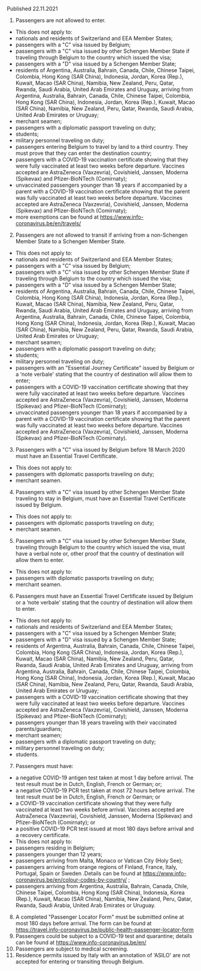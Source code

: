Published 22.11.2021
1. Passengers are not allowed to enter.
- This does not apply to:
- nationals and residents of Switzerland and EEA Member States;
- passengers with a "C" visa issued by Belgium;
- passengers with a "C" visa issued by other Schengen Member State if traveling through Belgium to the country which issued the visa;
- passengers with a "D" visa issued by a Schengen Member State;
- residents of Argentina, Australia, Bahrain, Canada, Chile, Chinese Taipei, Colombia, Hong Kong (SAR China), Indonesia, Jordan, Korea (Rep.), Kuwait, Macao (SAR China), Namibia, New Zealand, Peru, Qatar, Rwanda, Saudi Arabia, United Arab Emirates and Uruguay, arriving from Argentina, Australia, Bahrain, Canada, Chile, Chinese Taipei, Colombia, Hong Kong (SAR China), Indonesia, Jordan, Korea (Rep.), Kuwait, Macao (SAR China), Namibia, New Zealand, Peru, Qatar, Rwanda, Saudi Arabia, United Arab Emirates or Uruguay;
- merchant seamen;
- passengers with a diplomatic passport traveling on duty;
- students;
- military personnel traveling on duty;
- passengers entering Belgium to travel by land to a third country. They must prove that they can enter the destination country;
- passengers with a COVID-19 vaccination certificate showing that they were fully vaccinated at least two weeks before departure. Vaccines accepted are AstraZeneca (Vaxzevria), Covishield, Janssen, Moderna (Spikevax) and Pfizer-BioNTech (Comirnaty);
- unvaccinated passengers younger than 18 years if accompanied by a parent with a COVID-19 vaccination certificate showing that the parent was fully vaccinated at least two weeks before departure. Vaccines accepted are AstraZeneca (Vaxzevria), Covishield, Janssen, Moderna (Spikevax) and Pfizer-BioNTech (Comirnaty);
- more exemptions can be found at <a href="https://www.info-coronavirus.be/en/travels/">https://www.info-coronavirus.be/en/travels/</a>
2. Passengers are not allowed to transit if arriving from a non-Schengen Member State to a Schengen Member State.
- This does not apply to:
- nationals and residents of Switzerland and EEA Member States;
- passengers with a "C" visa issued by Belgium;
- passengers with a "C" visa issued by other Schengen Member State if traveling through Belgium to the country which issued the visa;
- passengers with a "D" visa issued by a Schengen Member State;
- residents of Argentina, Australia, Bahrain, Canada, Chile, Chinese Taipei, Colombia, Hong Kong (SAR China), Indonesia, Jordan, Korea (Rep.), Kuwait, Macao (SAR China), Namibia, New Zealand, Peru, Qatar, Rwanda, Saudi Arabia, United Arab Emirates and Uruguay, arriving from Argentina, Australia, Bahrain, Canada, Chile, Chinese Taipei, Colombia, Hong Kong (SAR China), Indonesia, Jordan, Korea (Rep.), Kuwait, Macao (SAR China), Namibia, New Zealand, Peru, Qatar, Rwanda, Saudi Arabia, United Arab Emirates or Uruguay;
- merchant seamen;
- passengers with a diplomatic passport traveling on duty;
- students;
- military personnel traveling on duty;
- passengers with an "Essential Journey Certificate" issued by Belgium or a ‘note verbale' stating that the country of destination will allow them to enter;
- passengers with a COVID-19 vaccination certificate showing that they were fully vaccinated at least two weeks before departure. Vaccines accepted are AstraZeneca (Vaxzevria), Covishield, Janssen, Moderna (Spikevax) and Pfizer-BioNTech (Comirnaty);
- unvaccinated passengers younger than 18 years if accompanied by a parent with a COVID-19 vaccination certificate showing that the parent was fully vaccinated at least two weeks before departure. Vaccines accepted are AstraZeneca (Vaxzevria), Covishield, Janssen, Moderna (Spikevax) and Pfizer-BioNTech (Comirnaty).
3. Passengers with a "C" visa issued by Belgium before 18 March 2020 must have an Essential Travel Certificate.
- This does not apply to:
- passengers with diplomatic passports traveling on duty;
- merchant seamen.
4. Passengers with a "C" visa issued by other Schengen Member State traveling to stay in Belgium, must have an Essential Travel Certificate issued by Belgium.
- This does not apply to:
- passengers with diplomatic passports traveling on duty;
- merchant seamen.
5. Passengers with a "C" visa issued by other Schengen Member State, traveling through Belgium to the country which issued the visa, must have a verbal note or, other proof that the country of destination will allow them to enter.
- This does not apply to:
- passengers with diplomatic passports traveling on duty;
- merchant seamen.
6. Passengers must have an Essential Travel Certificate issued by Belgium or a ‘note verbale' stating that the country of destination will allow them to enter.
- This does not apply to:
- nationals and residents of Switzerland and EEA Member States;
- passengers with a "C" visa issued by a Schengen Member State;
- passengers with a "D" visa issued by a Schengen Member State;
- residents of Argentina, Australia, Bahrain, Canada, Chile, Chinese Taipei, Colombia, Hong Kong (SAR China), Indonesia, Jordan, Korea (Rep.), Kuwait, Macao (SAR China), Namibia, New Zealand, Peru, Qatar, Rwanda, Saudi Arabia, United Arab Emirates and Uruguay, arriving from Argentina, Australia, Bahrain, Canada, Chile, Chinese Taipei, Colombia, Hong Kong (SAR China), Indonesia, Jordan, Korea (Rep.), Kuwait, Macao (SAR China), Namibia, New Zealand, Peru, Qatar, Rwanda, Saudi Arabia, United Arab Emirates or Uruguay;
- passengers with a COVID-19 vaccination certificate showing that they were fully vaccinated at least two weeks before departure. Vaccines accepted are AstraZeneca (Vaxzevria), Covishield, Janssen, Moderna (Spikevax) and Pfizer-BioNTech (Comirnaty);
- passengers younger than 18 years traveling with their vaccinated parents/guardians;
- merchant seamen;
- passengers with a diplomatic passport traveling on duty;
- military personnel traveling on duty;
- students.
7. Passengers must have:
- a negative COVID-19 antigen test taken at most 1 day before arrival. The test result must be in Dutch, English, French or German; or;
- a negative COVID-19 PCR test taken at most 72 hours before arrival. The test result must be in Dutch, English, French or German; or
- a COVID-19 vaccination certificate showing that they were fully vaccinated at least two weeks before arrival. Vaccines accepted are AstraZeneca (Vaxzevria), Covishield, Janssen, Moderna (Spikevax) and Pfizer-BioNTech (Comirnaty); or
- a positive COVID-19 PCR test issued at most 180 days before arrival and a recovery certificate.
- This does not apply to:
- passengers residing in Belgium;
- passengers younger than 12 years;
- passengers arriving from Malta, Monaco or Vatican City (Holy See);
- passengers arriving from orange regions of Finland, France, Italy, Portugal, Spain or Sweden .Details can be found at <a href="https://www.info-coronavirus.be/en/colour-codes-by-country/">https://www.info-coronavirus.be/en/colour-codes-by-country/</a> ;
- passengers arriving from Argentina, Australia, Bahrain, Canada, Chile, Chinese Taipei, Colombia, Hong Kong (SAR China), Indonesia, Korea (Rep.), Kuwait, Macao (SAR China), Namibia, New Zealand, Peru, Qatar, Rwanda, Saudi Arabia, United Arab Emirates or Uruguay.
8. A completed "Passenger Locator Form" must be submitted online at most 180 days before arrival. The form can be found at <a href="https://travel.info-coronavirus.be/public-health-passenger-locator-form">https://travel.info-coronavirus.be/public-health-passenger-locator-form</a>
9. Passengers could be subject to a COVID-19 test and quarantine; details can be found at <a href="https://www.info-coronavirus.be/en/">https://www.info-coronavirus.be/en/</a>
10. Passengers are subject to medical screening.
11. Residence permits issued by Italy with an annotation of ‘ASILO' are not accepted for entering or transiting through Belgium.